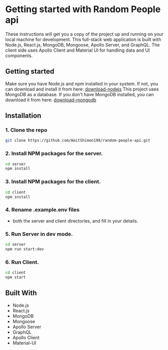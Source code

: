# Getting started with Random People api
These instructions will get you a copy of the project up and running on your local machine for development.
This full-stack web application is built with Node.js, React.js, MongoDB, Mongoose, Apollo Server, and GraphQL.
The client side uses Apollo Client and Material UI for handling data and UI components.

## Getting started
Make sure you have Node.js and npm installed in your system. If not, you can download and install it from here: [download-nodejs]( https://nodejs.org/)
This project uses MongoDB as a database. If you don't have MongoDB installed, you can download it from here: [download-mongodb](https://www.mongodb.com/try/download/community)

## Installation

### 1. Clone the repo

```sh
git clone https://github.com/AmitShimon198/random-people-api.git
```
### 2. Install NPM packages for the server.

```sh
cd server
npm install
```
### 3. Install NPM packages for the client.

```sh
cd client
npm install
```
### 4. Rename .example.env files
- both the server and client directories, and fill in your details.
### 5. Run Server in dev mode.

```sh
cd server
npm run start:dev
```
### 6. Run Client.

```sh
cd client
npm start
```
## Built With
- Node.js
- React.js
- MongoDB
- Mongoose
- Apollo Server
- GraphQL
- Apollo Client
- Material-UI